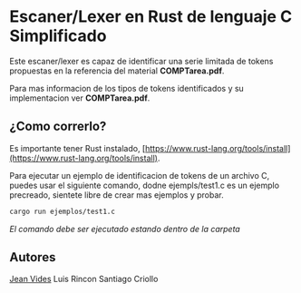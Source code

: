 # Escaner/Lexer en Rust de lenguaje C Simplificado

Este escaner/lexer es capaz de identificar una serie limitada de tokens propuestas en la referencia del material **COMPTarea.pdf**.

Para mas informacion de los tipos de tokens identificados y su implementacion ver
**COMPTarea.pdf**.

## ¿Como correrlo?

Es importante tener Rust instalado, [https://www.rust-lang.org/tools/install](https://www.rust-lang.org/tools/install).

Para ejecutar un ejemplo de identificacion de tokens de un archivo C, puedes usar el siguiente comando, dodne ejempls/test1.c es un ejemplo precreado, sientete libre de crear mas ejemplos y probar.

```bash
cargo run ejemplos/test1.c
```

*El comando debe ser ejecutado estando dentro de la carpeta*

## Autores

[Jean Vides](https://github.com/JeanVydes)
Luis Rincon
Santiago Criollo